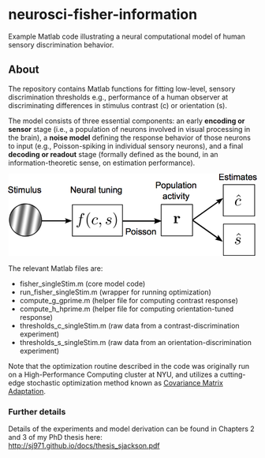 # neurosci-fisher-information
Example Matlab code illustrating a neural computational model of human sensory discrimination behavior.

## About
The repository contains Matlab functions for fitting low-level, sensory discrimination thresholds e.g., performance of a human observer at discriminating differences in stimulus contrast (c) or orientation (s). 

The model consists of three essential components: an early **encoding or sensor** stage (i.e., a population of neurons involved in visual processing in the brain), a **noise model** defining the response behavior of those neurons to input (e.g., Poisson-spiking in individual sensory neurons), and a final **decoding or readout** stage (formally defined as the bound, in an information-theoretic sense, on estimation performance).

![Model schematic](schematic_of_model.png)

The relevant Matlab files are:
- fisher_singleStim.m (core model code)
- run_fisher_singleStim.m (wrapper for running optimization)
- compute_g_gprime.m (helper file for computing contrast response)
- compute_h_hprime.m (helper file for computing orientation-tuned response)
- thresholds_c_singleStim.m (raw data from a contrast-discrimination experiment)
- thresholds_s_singleStim.m (raw data from an orientation-discrimination experiment)

Note that the optimization routine described in the code was originally run on a High-Performance Computing cluster at NYU, and utilizes a cutting-edge stochastic optimization method known as [Covariance Matrix Adaptation](https://www.lri.fr/~hansen/cmaesintro.html).

### Further details

Details of the experiments and model derivation can be found in Chapters 2 and 3 of my PhD thesis here:                              
http://sj971.github.io/docs/thesis_sjackson.pdf
